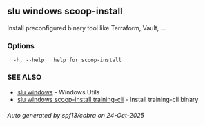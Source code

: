 ## slu windows scoop-install

Install preconfigured binary tool like Terraform, Vault, ...

### Options

```
  -h, --help   help for scoop-install
```

### SEE ALSO

* [slu windows](slu_windows.md)	 - Windows Utils
* [slu windows scoop-install training-cli](slu_windows_scoop-install_training-cli.md)	 - Install training-cli binary

###### Auto generated by spf13/cobra on 24-Oct-2025
